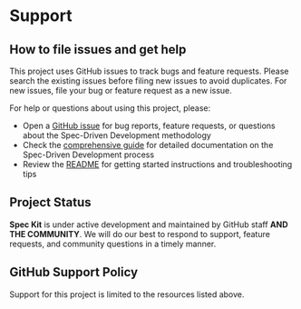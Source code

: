 # Support 

## How to file issues and get help

This project uses GitHub issues to track bugs and feature requests. Please search the existing issues before filing new issues to avoid duplicates. For new issues, file your bug or feature request as a new issue.

For help or questions about using this project, please:

- Open a [GitHub issue](https://github.com/barisgit/spec-kit-improved/issues/new) for bug reports, feature requests, or questions about the Spec-Driven Development methodology
- Check the [comprehensive guide](./spec-driven.md) for detailed documentation on the Spec-Driven Development process
- Review the [README](./README.md) for getting started instructions and troubleshooting tips

## Project Status

**Spec Kit** is under active development and maintained by GitHub staff **AND THE COMMUNITY**. We will do our best to respond to support, feature requests, and community questions in a timely manner.

## GitHub Support Policy

Support for this project is limited to the resources listed above.
